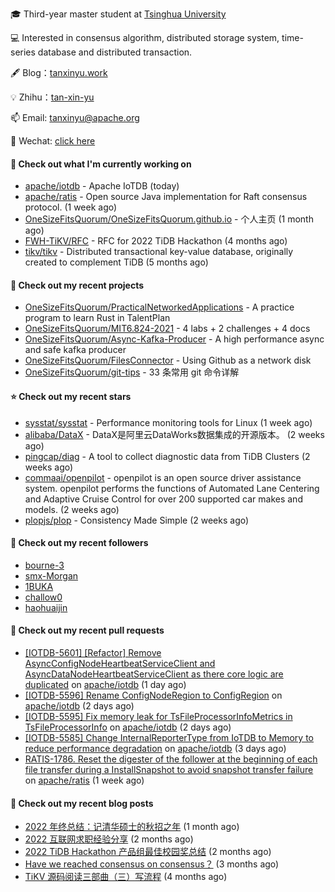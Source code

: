 🎓 Third-year master student at [Tsinghua University](https://www.tsinghua.edu.cn/)

💻 Interested in consensus algorithm, distributed storage system, time-series database and distributed transaction.

🖋 Blog：[tanxinyu.work](https://tanxinyu.work)

💡 Zhihu：[tan-xin-yu](https://www.zhihu.com/people/tan-xin-yu-22)

📫 Email: [tanxinyu@apache.org](mailto:tanxinyu@apache.org)

💬 Wechat: [click here](https://github.com/LebronAl/LebronAl/issues/1)

#### 👷 Check out what I'm currently working on

- [apache/iotdb](https://github.com/apache/iotdb) - Apache IoTDB (today)
- [apache/ratis](https://github.com/apache/ratis) - Open source Java implementation for Raft consensus protocol. (1 week ago)
- [OneSizeFitsQuorum/OneSizeFitsQuorum.github.io](https://github.com/OneSizeFitsQuorum/OneSizeFitsQuorum.github.io) - 个人主页 (1 month ago)
- [FWH-TiKV/RFC](https://github.com/FWH-TiKV/RFC) - RFC for 2022 TiDB Hackathon (4 months ago)
- [tikv/tikv](https://github.com/tikv/tikv) - Distributed transactional key-value database, originally created to complement TiDB (5 months ago)

#### 🌱 Check out my recent projects

- [OneSizeFitsQuorum/PracticalNetworkedApplications](https://github.com/OneSizeFitsQuorum/PracticalNetworkedApplications) - A practice program to learn Rust in TalentPlan
- [OneSizeFitsQuorum/MIT6.824-2021](https://github.com/OneSizeFitsQuorum/MIT6.824-2021) - 4 labs &#43; 2 challenges &#43; 4 docs
- [OneSizeFitsQuorum/Async-Kafka-Producer](https://github.com/OneSizeFitsQuorum/Async-Kafka-Producer) - A high performance async and safe kafka producer
- [OneSizeFitsQuorum/FilesConnector](https://github.com/OneSizeFitsQuorum/FilesConnector) - Using Github as a network disk
- [OneSizeFitsQuorum/git-tips](https://github.com/OneSizeFitsQuorum/git-tips) - 33 条常用 git 命令详解

#### ⭐ Check out my recent stars

- [sysstat/sysstat](https://github.com/sysstat/sysstat) - Performance monitoring tools for Linux (1 week ago)
- [alibaba/DataX](https://github.com/alibaba/DataX) - DataX是阿里云DataWorks数据集成的开源版本。 (2 weeks ago)
- [pingcap/diag](https://github.com/pingcap/diag) - A tool to collect diagnostic data from TiDB Clusters (2 weeks ago)
- [commaai/openpilot](https://github.com/commaai/openpilot) - openpilot is an open source driver assistance system. openpilot performs the functions of Automated Lane Centering and Adaptive Cruise Control for over 200 supported car makes and models. (2 weeks ago)
- [plopjs/plop](https://github.com/plopjs/plop) - Consistency Made Simple (2 weeks ago)

#### 👯 Check out my recent followers

- [bourne-3](https://github.com/bourne-3)
- [smx-Morgan](https://github.com/smx-Morgan)
- [1BUKA](https://github.com/1BUKA)
- [challow0](https://github.com/challow0)
- [haohuaijin](https://github.com/haohuaijin)

#### 🔨 Check out my recent pull requests

- [[IOTDB-5601] [Refactor] Remove AsyncConfigNodeHeartbeatServiceClient and AsyncDataNodeHeartbeatServiceClient as there core logic are duplicated](https://github.com/apache/iotdb/pull/9180) on [apache/iotdb](https://github.com/apache/iotdb) (1 day ago)
- [[IOTDB-5596] Rename ConfigNodeRegion to ConfigRegion](https://github.com/apache/iotdb/pull/9168) on [apache/iotdb](https://github.com/apache/iotdb) (2 days ago)
- [[IOTDB-5595] Fix memory leak for TsFileProcessorInfoMetrics in TsFileProcessorInfo](https://github.com/apache/iotdb/pull/9162) on [apache/iotdb](https://github.com/apache/iotdb) (2 days ago)
- [[IOTDB-5585] Change InternalReporterType from IoTDB to Memory to reduce performance degradation](https://github.com/apache/iotdb/pull/9145) on [apache/iotdb](https://github.com/apache/iotdb) (3 days ago)
- [RATIS-1786. Reset the digester of the follower at the beginning of each file transfer during a InstallSnapshot to avoid snapshot transfer failure](https://github.com/apache/ratis/pull/825) on [apache/ratis](https://github.com/apache/ratis) (1 week ago)

#### 📜 Check out my recent blog posts

- [2022 年终总结：记清华硕士的秋招之年](https://tanxinyu.work/2022-annual-summary/) (1 month ago)
- [2022 互联网求职经验分享](https://tanxinyu.work/2022-internet-job-hunting-experience-sharing/) (2 months ago)
- [2022 TiDB Hackathon 产品组最佳校园奖总结](https://tanxinyu.work/2022-tidb-hackathon/) (2 months ago)
- [Have we reached consensus on consensus？](https://tanxinyu.work/have-we-reached-consensus-on-consensus/) (3 months ago)
- [TiKV 源码阅读三部曲（三）写流程](https://tanxinyu.work/tikv-source-code-reading-write/) (4 months ago)
